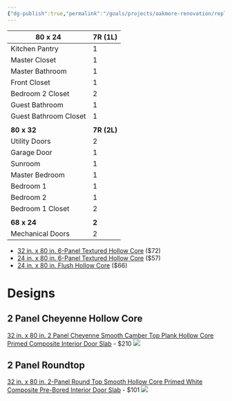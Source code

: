 ```yaml
---
{"dg-publish":true,"permalink":"/goals/projects/oakmore-renovation/replace-or-paint-doors/","tags":["oakmore-renovation-task"],"created":"Jan 16, 2024, 9:56 PM"}
---
```



| **80 x 24**           | **7R (1L)** |
| --------------------- | ----------- |
| Kitchen Pantry        | 1           |
| Master Closet         | 1           |
| Master Bathroom       | 1           |
| Front Closet          | 1           |
| Bedroom 2 Closet      | 2           |
| Guest Bathroom        | 1           |
| Guest Bathroom Closet | 1           |
|                       |             |
| **80 x 32**           | **7R (2L)** |
| Utility Doors         | 2           |
| Garage Door           | 1           |
| Sunroom               | 1           |
| Master Bedroom        | 1           |
| Bedroom 1             | 1           |
| Bedroom 2             | 1           |
| Bedroom 1 Closet      | 2           |
|                       |             |
| **68 x 24**           | **2**       |
| Mechanical Doors      | 2           |


- [32 in. x 80 in. 6-Panel Textured Hollow Core](https://www.homedepot.com/p/Steves-Sons-32-in-x-80-in-6-Panel-Textured-Hollow-Core-White-Primed-Composite-Interior-Door-Slab-N626WFADLC99/204609485) ($72)
- [24 in. x 80 in. 6-Panel Textured Hollow Core](https://www.homedepot.com/p/Steves-Sons-24-in-x-80-in-6-Panel-Textured-Hollow-Core-White-Primed-Composite-Interior-Door-Slab-J626WFADLC99/204609482) ($57)
- [24 in. x 80 in. Flush Hollow Core](https://www.homedepot.com/p/Steves-Sons-24-in-x-80-in-Flush-Hollow-Core-White-Primed-Pre-Bored-Composite-Interior-Door-Slab-J62H1FADBC99/204609493) ($66)



# Designs
##  2 Panel Cheyenne Hollow Core

[32 in. x 80 in. 2 Panel Cheyenne Smooth Camber Top Plank Hollow Core Primed Composite Interior Door Slab](https://www.homedepot.com/p/Masonite-32-in-x-80-in-2-Panel-Cheyenne-Smooth-Camber-Top-Plank-Hollow-Core-Primed-Composite-Interior-Door-Slab-24898/202769004) - $210
![](https://images.thdstatic.com/productImages/3b5cd1fe-774e-4ca4-a673-37fe1dca690e/svn/primed-white-masonite-single-prehung-doors-19679-64_1000.jpg)

## 2 Panel Roundtop

[32 in. x 80 in. 2-Panel Round Top Smooth Hollow Core Primed White Composite Pre-Bored Interior Door Slab](https://www.homedepot.com/p/Steves-Sons-32-in-x-80-in-2-Panel-Round-Top-Smooth-Hollow-Core-Primed-White-Composite-Pre-Bored-Interior-Door-Slab-N6223FADBC99/204609504) - $101
![](https://images.thdstatic.com/productImages/ebac99c5-65e7-4331-acc4-0075679cd994/svn/white-steves-sons-slab-doors-n6223fadbc99-64_1000.jpg)